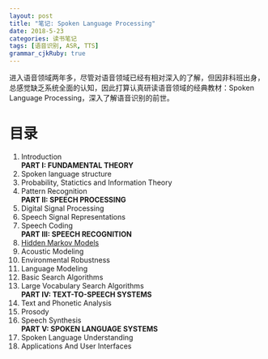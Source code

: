 ```yaml
---
layout: post
title: "笔记: Spoken Language Processing"
date: 2018-5-23
categories: 读书笔记
tags: [语音识别, ASR, TTS]
grammar_cjkRuby: true
---
```


进入语音领域两年多，尽管对语音领域已经有相对深入的了解，但因非科班出身，总感觉缺乏系统全面的认知，因此打算认真研读语音领域的经典教材：Spoken Language Processing，深入了解语音识别的前世。

# 目录
1. Introduction    
**PART I: FUNDAMENTAL THEORY**
2. Spoken language structure
3. Probability, Statictics and Information Theory
4. Pattern Recognition  
**PART II: SPEECH PROCESSING**
5. Digital Signal Processing
6. Speech Signal Representations
7. Speech Coding  
**PART III: SPEECH RECOGNITION**
8. [Hidden Markov Models](/bookNotes/spoken_language_processing/chapter8_hidden_markow_models.ipynb)
9. Acoustic Modeling
10. Environmental Robustness
11. Language Modeling
12. Basic Search Algorithms
13. Large Vocabulary Search Algorithms  
**PART IV: TEXT-TO-SPEECH SYSTEMS**
14. Text and Phonetic Analysis
15. Prosody
16. Speech Synthesis  
**PART V: SPOKEN LANGUAGE SYSTEMS**
17. Spoken Language Understanding
18. Applications And User Interfaces
